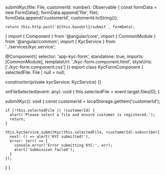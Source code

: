  submitKyc(file: File, customerId: number): Observable<any> {
    const formData = new FormData();
    formData.append('file', file);
    formData.append('customerId', customerId.toString());

    return this.http.post(`${this.baseUrl}/submit`, formData);
  }
  import { Component } from '@angular/core';
import { CommonModule } from '@angular/common';
import { KycService } from '../services/kyc.service';

@Component({
  selector: 'app-kyc-form',
  standalone: true,
  imports: [CommonModule],
  templateUrl: './kyc-form.component.html',
  styleUrls: ['./kyc-form.component.css']
})
export class KycFormComponent {
  selectedFile: File | null = null;

  constructor(private kycService: KycService) {}

  onFileSelected(event: any): void {
    this.selectedFile = event.target.files[0];
  }

  submitKyc(): void {
    const customerId = localStorage.getItem('customerId');

    if (!this.selectedFile || !customerId) {
      alert('Please select a file and ensure customer is registered.');
      return;
    }

    this.kycService.submitKyc(this.selectedFile, +customerId).subscribe({
      next: () => alert('KYC submitted!'),
      error: (err) => {
        console.error('Error submitting KYC:', err);
        alert('Submission failed');
      }
    });
  }
}
